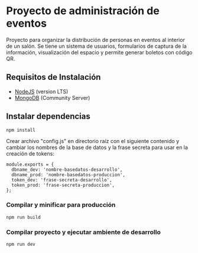 # Proyecto de administración de eventos

Proyecto para organizar la distribución de personas en eventos al interior de un salón. Se tiene un sistema de usuarios, formularios de captura de la información, visualización del espacio y permite generar boletos con código QR.

## Requisitos de Instalación

- [NodeJS](https://nodejs.org) (version LTS)
- [MongoDB](https://www.mongodb.org/) (Community Server)

## Instalar dependencias
```
npm install
```

Crear archivo "config.js" en directorio raíz con el siguiente contenido y cambiar los nombres de la base de datos y la frase secreta para usar en la creación de tokens:

```
module.exports = {
  dbname_dev: 'nombre-basedatos-desarrollo',
  dbname_prod: 'nombre-basedatos-produccion',
  token_dev: 'frase-secreta-desarrollo',
  token_prod: 'frase-secreta-produccion',
};
```
### Compilar y minificar para producción
```
npm run build
```

### Compilar proyecto y ejecutar ambiente de desarrollo
```
npm run dev
```
